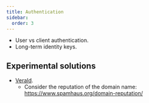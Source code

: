 ```yaml
---
title: Authentication
sidebar:
  order: 3
---
```


- User vs client authentication.
- Long-term identity keys.

## Experimental solutions

- [VeraId](https://veraid.net).
  - Consider the reputation of the domain name: https://www.spamhaus.org/domain-reputation/
